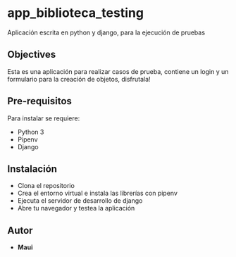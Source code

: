 # app_biblioteca_testing
Aplicación escrita en python y django, para la ejecución de pruebas

## Objectives
Esta es una aplicación para realizar casos de prueba, contiene un login y un formulario para la creación de objetos, disfrutala!

## Pre-requisitos
Para instalar se requiere:
* Python 3
* Pipenv 
* Django

## Instalación
* Clona el repositorio
* Crea el entorno virtual e instala las librerías con pipenv
* Ejecuta el servidor de desarrollo de django
* Abre tu navegador y testea la aplicación 



## Autor
* **Maui**